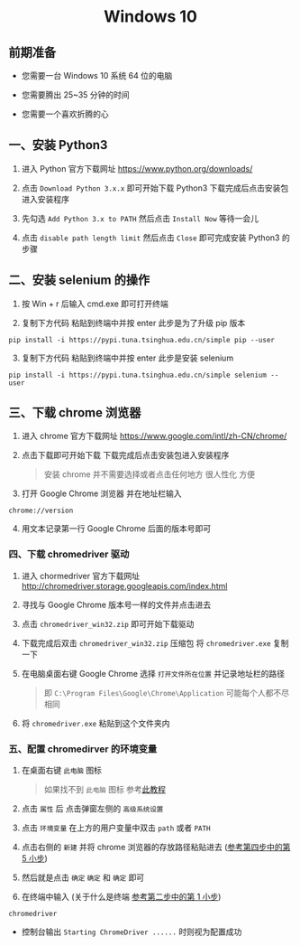 <h1 align="center">
  Windows 10
  <br>
</h1>

## 前期准备

- 您需要一台 Windows 10 系统 64 位的电脑

- 您需要腾出 25~35 分钟的时间

- 您需要一个喜欢折腾的心

## 一、安装 Python3

1. 进入 Python 官方下载网址 https://www.python.org/downloads/

2. 点击 `Download Python 3.x.x` 即可开始下载 Python3 下载完成后点击安装包进入安装程序

3. 先勾选 `Add Python 3.x to PATH` 然后点击 `Install Now` 等待一会儿

4. 点击 `disable path length limit` 然后点击 `Close` 即可完成安装 Python3 的步骤

## 二、安装 selenium 的操作

1. 按 Win + r 后输入 cmd.exe 即可打开终端

2. 复制下方代码 粘贴到终端中并按 enter 此步是为了升级 pip 版本

```
pip install -i https://pypi.tuna.tsinghua.edu.cn/simple pip --user
```

3. 复制下方代码 粘贴到终端中并按 enter 此步是安装 selenium

```
pip install -i https://pypi.tuna.tsinghua.edu.cn/simple selenium --user
```

## 三、下载 chrome 浏览器

1. 进入 chrome 官方下载网址 https://www.google.com/intl/zh-CN/chrome/

2. 点击下载即可开始下载 下载完成后点击安装包进入安装程序

    > 安装 chrome 并不需要选择或者点击任何地方 很人性化 方便
  
3. 打开 Google Chrome 浏览器 并在地址栏输入

```
chrome://version
```

4. 用文本记录第一行 Google Chrome 后面的版本号即可
  
### 四、下载 chromedriver 驱动

1. 进入 chormedriver 官方下载网址 http://chromedriver.storage.googleapis.com/index.html

2. 寻找与 Google Chrome 版本号一样的文件并点击进去

3. 点击 `chromedriver_win32.zip` 即可开始下载驱动

4. 下载完成后双击 `chromedriver_win32.zip` 压缩包 将 `chromedriver.exe` 复制一下

5. 在电脑桌面右键 Google Chrome 选择 `打开文件所在位置` 并记录地址栏的路径

    > 即 `C:\Program Files\Google\Chrome\Application` 可能每个人都不尽相同
    
6. 将 `chromedriver.exe` 粘贴到这个文件夹内

### 五、配置 chromedirver 的环境变量

1. 在桌面右键 `此电脑` 图标

    > 如果找不到 `此电脑` 图标 参考[此教程](https://jingyan.baidu.com/article/d169e186b05932436611d8ad.html)

2. 点击 `属性` 后 点击弹窗左侧的 `高级系统设置`

3. 点击 `环境变量` 在上方的用户变量中双击 `path` 或者 `PATH`

4. 点击右侧的 `新建` 并将 chrome 浏览器的存放路径粘贴进去 ([参考第四步中的第 5 小步](https://github.com/DaDong99/YiBan/blob/main/Windows.md#%E5%9B%9B%E4%B8%8B%E8%BD%BD-chromedriver-%E9%A9%B1%E5%8A%A8))

5. 然后就是点击 `确定` `确定` 和 `确定` 即可

6. 在终端中输入 (关于什么是终端 [参考第二步中的第 1 小步](https://github.com/DaDong99/YiBan/blob/main/Windows.md#%E4%BA%8C%E5%AE%89%E8%A3%85-selenium-%E7%9A%84%E6%93%8D%E4%BD%9C))

```
chromedriver
```

- 控制台输出 `Starting ChromeDriver ......` 时则视为配置成功
